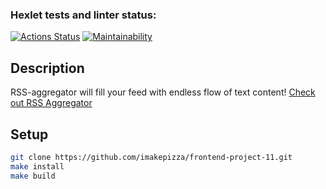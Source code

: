 ### Hexlet tests and linter status:
[![Actions Status](https://github.com/imakepizza/frontend-project-11/workflows/hexlet-check/badge.svg)](https://github.com/imakepizza/frontend-project-11/actions)
[![Maintainability](https://api.codeclimate.com/v1/badges/3f150cb806a1f683d250/maintainability)](https://codeclimate.com/github/imakepizza/frontend-project-11/maintainability)
## Description
RSS-aggregator will fill your feed with endless flow of text content!
[Check out RSS Aggregator](https://frontend-project-11-g9ijytjs0-imakepizza.vercel.app/)

## Setup
```sh
git clone https://github.com/imakepizza/frontend-project-11.git
make install
make build